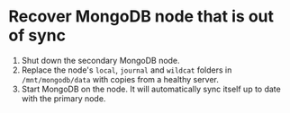 Recover MongoDB node that is out of sync
========================================

1. Shut down the secondary MongoDB node.
1. Replace the node's `local`, `journal` and `wildcat` folders in `/mnt/mongodb/data` with copies from a healthy server.
1. Start MongoDB on the node. It will automatically sync itself up to date with the primary node.

